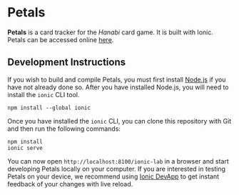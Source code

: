 # Petals

**Petals** is a card tracker for the _Hanabi_ card game.
It is built with Ionic.
Petals can be accessed online [here](https://rcjsuen.github.io/petals/).

## Development Instructions

If you wish to build and compile Petals, you must first install [Node.js](https://nodejs.org/en/download/) if you have not already done so.
After you have installed Node.js, you will need to install the `ionic` CLI tool.

```
npm install --global ionic
```

Once you have installed the `ionic` CLI, you can clone this repository with Git and then run the following commands:

```
npm install
ionic serve
```

You can now open `http://localhost:8100/ionic-lab` in a browser and start developing Petals locally on your computer.
If you are interested in testing Petals on your device, we recommend using [Ionic DevApp](https://ionicframework.com/docs/pro/devapp/) to get instant feedback of your changes with live reload.
